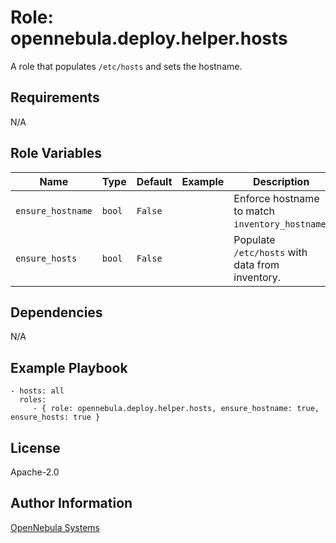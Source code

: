 Role: opennebula.deploy.helper.hosts
====================================

A role that populates `/etc/hosts` and sets the hostname.

Requirements
------------

N/A

Role Variables
--------------

| Name              | Type   | Default | Example | Description                                     |
|-------------------|--------|---------|---------|-------------------------------------------------|
| `ensure_hostname` | `bool` | `False` |         | Enforce hostname to match `inventory_hostname`. |
| `ensure_hosts`    | `bool` | `False` |         | Populate `/etc/hosts` with data from inventory. |

Dependencies
------------

N/A

Example Playbook
----------------

    - hosts: all
      roles:
         - { role: opennebula.deploy.helper.hosts, ensure_hostname: true, ensure_hosts: true }

License
-------

Apache-2.0

Author Information
------------------

[OpenNebula Systems](https://opennebula.io/)
